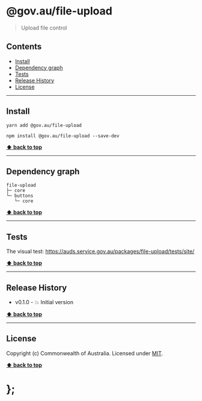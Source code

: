 @gov.au/file-upload
============

> Upload file control


## Contents

* [Install](#install)
* [Dependency graph](#dependency-graph)
* [Tests](#tests)
* [Release History](#release-history)
* [License](#license)


----------------------------------------------------------------------------------------------------------------------------------------------------------------


## Install


```shell
yarn add @gov.au/file-upload
```

```shell
npm install @gov.au/file-upload --save-dev
```


**[⬆ back to top](#contents)**


----------------------------------------------------------------------------------------------------------------------------------------------------------------


## Dependency graph

```shell
file-upload
├─ core
└─ buttons
   └─ core
```


**[⬆ back to top](#contents)**


----------------------------------------------------------------------------------------------------------------------------------------------------------------


## Tests

The visual test: https://auds.service.gov.au/packages/file-upload/tests/site/


**[⬆ back to top](#contents)**


----------------------------------------------------------------------------------------------------------------------------------------------------------------


## Release History

* v0.1.0 - 💥 Initial version


**[⬆ back to top](#contents)**


----------------------------------------------------------------------------------------------------------------------------------------------------------------


## License

Copyright (c) Commonwealth of Australia.
Licensed under [MIT](https://raw.githubusercontent.com/govau/design-system-components/packages/core/master/LICENSE).


**[⬆ back to top](#contents)**

# };
